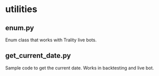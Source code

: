 # utilities

## enum.py
Enum class that works with Trality live bots.

## get_current_date.py
Sample code to get the current date. Works in backtesting and live bot.